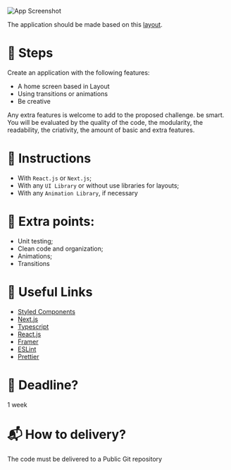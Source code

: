 ![App Screenshot](https://i.ibb.co/613mqN2/Home-Dark.png)

The application should be made based on this [layout](https://www.figma.com/file/lpNy2FDAILuxhwwPn4Vz0H/Front-end-Challenge-Bravosul?node-id=0%3A1).

# :shoe: Steps

Create an application with the following features:
* A home screen based in Layout
* Using transitions or animations
* Be creative

Any extra features is welcome to add to the proposed challenge. be smart. You will be evaluated by the quality of the code, the modularity, the readability, the criativity, the amount of basic and extra features.

# :bookmark: Instructions

* With `React.js` or `Next.js`;
* With any `UI Library` or without use libraries for layouts;
* With any `Animation Library`, if necessary

# :1st_place_medal: Extra points:
* Unit testing;
* Clean code and organization;
* Animations;
* Transitions

# :link: Useful Links
* [Styled Components](https://styled-components.com/)
* [Next.js](https://nextjs.org/)
* [Typescript](typescriptlang.org)
* [React.js](https://reactjs.org/)
* [Framer](https://www.framer.com/motion/)
* [ESLint](https://eslint.org/)
* [Prettier](https://prettier.io/)

# :date: Deadline?
1 week

# :mailbox_with_mail: How to delivery?
The code must be delivered to a Public Git repository
